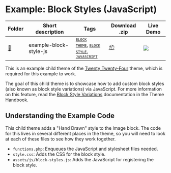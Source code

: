 # Example: Block Styles (JavaScript)

<!-- Please, do not remove these @TABLE EXAMPLES BEGIN and @TABLE EXAMPLES END comments or modify the table inside. This table is automatically generated from the data at _data/examples.json and _data/tags.json -->
<!-- @TABLE EXAMPLES BEGIN -->
| Folder                                                                                                 | Short description      | Tags                                                                                                                                                                                                                                                                                                                                                                                                                                                                          | Download .zip                                                                                                              | Live Demo                                                                                                                                                                                                                                                                                             |
| ------------------------------------------------------------------------------------------------------ | ---------------------- | ----------------------------------------------------------------------------------------------------------------------------------------------------------------------------------------------------------------------------------------------------------------------------------------------------------------------------------------------------------------------------------------------------------------------------------------------------------------------------- | -------------------------------------------------------------------------------------------------------------------------- | ----------------------------------------------------------------------------------------------------------------------------------------------------------------------------------------------------------------------------------------------------------------------------------------------------- |
| [📁](https://github.com/justintadlock/block-theme-examples-testing/tree/master/example-block-style-js) | example-block-style-js | <small><code><a target="_blank" href="https://github.com/justintadlock/block-theme-examples-testing/wiki/Tags#block-theme">BLOCK THEME</a></code></small>, <small><code><a target="_blank" href="https://github.com/justintadlock/block-theme-examples-testing/wiki/Tags#block-style">BLOCK STYLE</a></code></small>, <small><code><a target="_blank" href="https://github.com/justintadlock/block-theme-examples-testing/wiki/Tags#javascript">JAVASCRIPT</a></code></small> | [📦](https://raw.githubusercontent.com/justintadlock/block-theme-examples-testing/master/_zips/example-block-style-js.zip) | [![](https://raw.githubusercontent.com/justintadlock/block-theme-examples-testing/master/_assets/icon-wp.svg)](https://playground.wordpress.net/?blueprint-url=https://raw.githubusercontent.com/justintadlock/block-theme-examples-testing/master/example-block-style-js/_playground/blueprint.json) |
<!-- @TABLE EXAMPLES END -->

This is an example child theme of the [Twenty Twenty-Four](https://wordpress.org/themes/twentytwentyfour/) theme, which is required for this example to work.

The goal of this child theme is to showcase how to add custom block styles (also known as block style variations) via JavaScript. For more information on this feature, read the [Block Style Variations](https://developer.wordpress.org/themes/features/block-style-variations/) documentation in the Theme Handbook.

## Understanding the Example Code

This child theme adds a "Hand Drawn" style to the Image block. The code for this lives in several different places in the theme, so you will need to look at each of these files to see how they work together.

- `functions.php`: Enqueues the JavaScript and stylesheet files needed.
- `style.css`: Adds the CSS for the block style.
- `assets/js/block-styles.js`: Adds the JavaScript for registering the block style.

